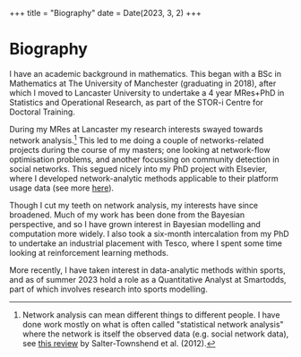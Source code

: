 +++
title = "Biography"
date = Date(2023, 3, 2)
+++

# Biography

I have an academic background in mathematics. This began with a BSc in Mathematics at The University of Manchester (graduating in 2018), after which I moved to Lancaster University to undertake a 4 year MRes+PhD in Statistics and Operational Research, as part of the STOR-i Centre for Doctoral Training. 

During my MRes at Lancaster my research interests swayed towards network analysis.[^1] This led to me doing a couple of networks-related projects during the course of my masters; one looking at network-flow optimisation problems, and another focussing on community detection in social networks. This segued nicely into my PhD project with Elsevier, where I developed network-analytic methods applicable to their platform usage data (see more [here](/pages/phd)).

Though I cut my teeth on network analysis, my interests have since broadened. Much of my work has been done from the Bayesian perspective, and so I have grown interest in Bayesian modelling and computation more widely. I also took a six-month intercalation from my PhD to undertake an industrial placement with Tesco, where I spent some time looking at reinforcement learning methods. 

More recently, I have taken interest in data-analytic methods within sports, and as of summer 2023 hold a role as a Quantitative Analyst at Smartodds, part of which involves research into sports modelling. 

[^1]: Network analysis can mean different things to different people. I have done work mostly on what is often called "statistical network analysis" where the network is itself the observed data (e.g. social network data), see [this review](https://researchrepository.ucd.ie/entities/publication/a05ccec2-4707-459c-b86d-ce2683617493/details) by Salter-Townshend et al. (2012). 